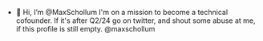 - 👋 Hi, I’m @MaxSchollum
I'm on a mission to become a technical cofounder.
If it's after Q2/24 go on twitter, and shout some abuse at me, if this profile is still empty.
@maxschollum

<!---
MaxSchollum/MaxSchollum is a ✨ special ✨ repository because its `README.md` (this file) appears on your GitHub profile.
You can click the Preview link to take a look at your changes.
--->
